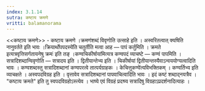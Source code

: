 ```yaml
---
index: 3.1.14
sutra: कष्टाय क्रमणे
vritti: balamanorama
---
```


<<कष्टाय क्रमणे>> - कष्टाय क्रमणे ।क्रमण॑शब्दं विवृणोति उत्साहे इति । अस्वरितत्वात् क्यषिति नानुवर्तते इति भावः ।क्रियार्थोपपदस्ये॑ति चतुर्तीति मत्वा आह —  पापं कर्तुमिति । क्रमते इत्यत्रवृत्तिसर्गतायनेषु क्रमः॑ इति तङ् ।कण्वचिकीर्षाया॑मित्यत्र कण्वपदं व्याचष्टे —  कण्वं पापमिति । सत्रादिशब्दान्विवृणोति —  सत्रादय इति । द्वितीयान्तेभ्य इति । चिकीर्षायां द्वितीयान्तस्यैवाऽन्वययोग्यत्वादिति भावः । कण्वशब्दस्तु सत्रादिशब्दानां कण्वपरत्वे तात्पर्यग्राहकः । केचित्तुकण्वे॑त्यविभक्तिकम् । कण्वर्तिभ्य इति व्याचक्षते । अस्वपदविग्रह इति । वृत्तावेव सत्रादिशब्दानां पापवाचित्वादिति भावः । इदं कष्टं शब्दाद्नयत्रैव । "कष्टाय क्रमते" इति तु स्वपदविग्रहोऽस्त्येव । भाष्ये एवं विग्रहं प्रदश्र्य सत्रादिषु विग्रहाऽप्रदर्शनादित्याहः ।